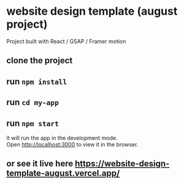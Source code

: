 # website design template (august project)
Project built with React / GSAP / Framer motion

## clone the project
## run `npm install`
## run `cd my-app`
## run `npm start`
It will run the app in the development mode.\
Open [http://localhost:3000](http://localhost:3000) to view it in the browser.

## or see it live here https://website-design-template-august.vercel.app/